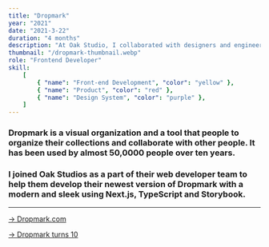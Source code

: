```yaml
---
title: "Dropmark"
year: "2021"
date: "2021-3-22"
duration: "4 months"
description: "At Oak Studio, I collaborated with designers and engineers on the newest Dropmark Design System, and developed its UI Component library with Next.js."
thumbnail: "/dropmark-thumbnail.webp"
role: "Frontend Developer"
skill:
    [
        { "name": "Front-end Development", "color": "yellow" },
        { "name": "Product", "color": "red" },
        { "name": "Design System", "color": "purple" },
    ]
---
```


### Dropmark is a visual organization and a tool that people to organize their collections and collaborate with other people. It has been used by almost 50,0000 people over ten years.

### I joined Oak Studios as a part of their web developer team to help them develop their newest version of Dropmark with a modern and sleek using Next.js, TypeScript and Storybook.

<hr/>

<a target="_blank" rel="noopener noreferrer" href="http://dropmark.com/"> -> Dropmark.com </a>

<a target="_blank" rel="noopener noreferrer" href="https://www.dropmark.com/ten/"> -> Dropmark turns 10 </a>
